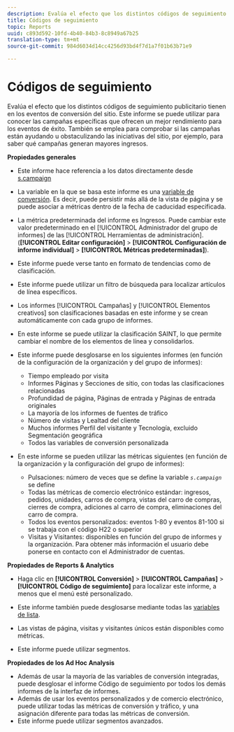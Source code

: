 ```yaml
---
description: Evalúa el efecto que los distintos códigos de seguimiento publicitario tienen en los eventos de conversión del sitio. Este informe se puede utilizar para conocer las campañas específicas que ofrecen un mejor rendimiento para los eventos de éxito. También se emplea para comprobar si las campañas están ayudando u obstaculizando las iniciativas del sitio, por ejemplo, para saber qué campañas generan mayores ingresos.
title: Códigos de seguimiento
topic: Reports
uuid: c893d592-10fd-4b40-84b3-8c8949a67b25
translation-type: tm+mt
source-git-commit: 984d6034d14cc4256d93bd4f7d1a7f01b63b71e9

---
```



# Códigos de seguimiento

Evalúa el efecto que los distintos códigos de seguimiento publicitario tienen en los eventos de conversión del sitio. Este informe se puede utilizar para conocer las campañas específicas que ofrecen un mejor rendimiento para los eventos de éxito. También se emplea para comprobar si las campañas están ayudando u obstaculizando las iniciativas del sitio, por ejemplo, para saber qué campañas generan mayores ingresos.

**Propiedades generales**

* Este informe hace referencia a los datos directamente desde [s.campaign](/help/implement/vars/page-vars/campaign.md)
* La variable en la que se basa este informe es una  [variable de conversión](/help/admin/admin/conversion-var-admin/conversion-var-admin.md). Es decir, puede persistir más allá de la vista de página y se puede asociar a métricas dentro de la fecha de caducidad especificada.
* La métrica predeterminada del informe es Ingresos. Puede cambiar este valor predeterminado en el [!UICONTROL Administrador del grupo de informes] de las [!UICONTROL Herramientas de administración]. (**[!UICONTROL Editar configuración]** > **[!UICONTROL Configuración de informe individual]** > **[!UICONTROL Métricas predeterminadas]**).

* Este informe puede verse tanto en formato de tendencias como de clasificación.
* Este informe puede utilizar un filtro de búsqueda para localizar artículos de línea específicos.
* Los informes [!UICONTROL Campañas] y [!UICONTROL Elementos creativos] son clasificaciones basadas en este informe y se crean automáticamente con cada grupo de informes.

* En este informe se puede utilizar la clasificación SAINT, lo que permite cambiar el nombre de los elementos de línea y consolidarlos.
* Este informe puede desglosarse en los siguientes informes (en función de la configuración de la organización y del grupo de informes):

   * Tiempo empleado por visita
   * Informes Páginas y Secciones de sitio, con todas las clasificaciones relacionadas
   * Profundidad de página, Páginas de entrada y Páginas de entrada originales
   * La mayoría de los informes de fuentes de tráfico
   * Número de visitas y Lealtad del cliente
   * Muchos informes Perfil del visitante y Tecnología, excluido Segmentación geográfica
   * Todos las variables de conversión personalizada

* En este informe se pueden utilizar las métricas siguientes (en función de la organización y la configuración del grupo de informes):

   * Pulsaciones: número de veces que se define la variable  *`s.campaign`* se define
   * Todas las métricas de comercio electrónico estándar: ingresos, pedidos, unidades, carros de compra, vistas del carro de compras, cierres de compra, adiciones al carro de compra, eliminaciones del carro de compra.
   * Todos los eventos personalizados: eventos 1-80 y eventos 81-100 si se trabaja con el código H22 o superior
   * Visitas y Visitantes: disponibles en función del grupo de informes y la organización. Para obtener más información el usuario debe ponerse en contacto con el Administrador de cuentas.

**Propiedades de Reports &amp; Analytics**

* Haga clic en **[!UICONTROL Conversión]** > **[!UICONTROL Campañas]** > **[!UICONTROL Código de seguimiento]** para localizar este informe, a menos que el menú esté personalizado.

* Este informe también puede desglosarse mediante todas las [variables de lista](https://marketing.adobe.com/resources/help/en_US/sc/implement/list_var.html).
* Las vistas de página, visitas y visitantes únicos están disponibles como métricas.
* Este informe puede utilizar segmentos.

**Propiedades de los Ad Hoc Analysis**

* Además de usar la mayoría de las variables de conversión integradas, puede desglosar el informe Código de seguimiento por todos los demás informes de la interfaz de informes.
* Además de usar los eventos personalizados y de comercio electrónico, puede utilizar todas las métricas de conversión y tráfico, y una asignación diferente para todas las métricas de conversión.
* Este informe puede utilizar segmentos avanzados.

